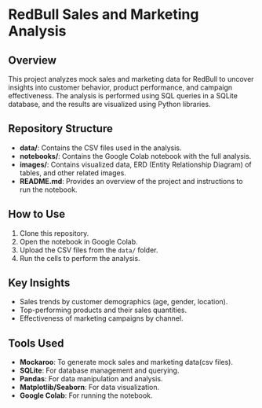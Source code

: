 # RedBull Sales and Marketing Analysis

## Overview
This project analyzes mock sales and marketing data for RedBull to uncover insights into customer behavior, product performance, and campaign effectiveness. The analysis is performed using SQL queries in a SQLite database, and the results are visualized using Python libraries.

## Repository Structure
- **data/**: Contains the CSV files used in the analysis.
- **notebooks/**: Contains the Google Colab notebook with the full analysis.
- **images/**: Contains visualized data, ERD (Entity Relationship Diagram) of tables, and other related images.
- **README.md**: Provides an overview of the project and instructions to run the notebook.

## How to Use
1. Clone this repository.
2. Open the notebook in Google Colab.
3. Upload the CSV files from the `data/` folder.
4. Run the cells to perform the analysis.

## Key Insights
- Sales trends by customer demographics (age, gender, location).
- Top-performing products and their sales quantities.
- Effectiveness of marketing campaigns by channel.

## Tools Used
- **Mockaroo**: To generate mock sales and marketing data(csv files).
- **SQLite**: For database management and querying.
- **Pandas**: For data manipulation and analysis.
- **Matplotlib/Seaborn**: For data visualization.
- **Google Colab**: For running the notebook.
